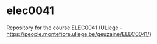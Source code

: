 # elec0041
Repository for the course ELEC0041 (ULiege - https://people.montefiore.uliege.be/geuzaine/ELEC0041/)

